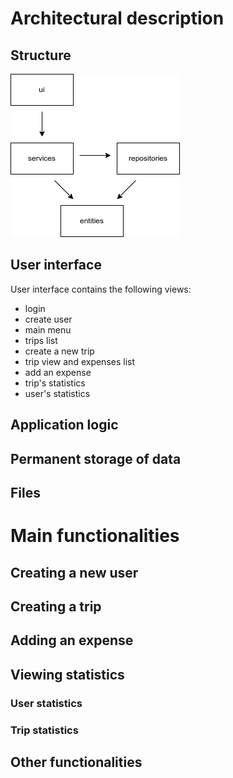 # Architectural description

## Structure
<img src="pictures/structure-subfolders.png"> 

## User interface
User interface contains the following views:
- login 
- create user
- main menu
- trips list
- create a new trip
- trip view and expenses list
- add an expense
- trip's statistics
- user's statistics

## Application logic

## Permanent storage of data

## Files

# Main functionalities

## Creating a new user

## Creating a trip

## Adding an expense

## Viewing statistics

### User statistics

### Trip statistics

## Other functionalities